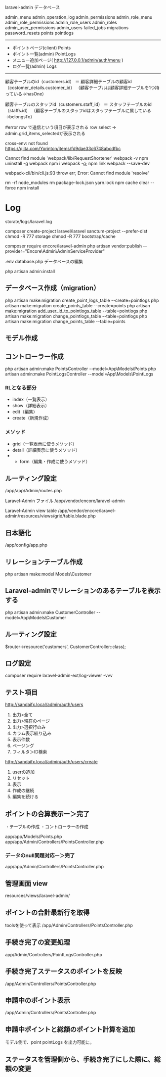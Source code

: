 
laravel-admin データベース

admin_menu
admin_operation_log
admin_permissions
admin_role_menu
admin_role_permissions
admin_role_users
admin_roles
admin_user_permissions
admin_users
failed_jobs
migrations
password_resets
points
pointlogs


---------------------------------------------

- ポイントページ(client) Points
- ポイント一覧(admin) PointLogs
- メニュー追加ページ( http://127.0.0.1/admin/auth/menu )
- ログ一覧(admin) Logs

---------------------------------------------

顧客テーブルのid（customers.id）
＝ 顧客詳細テーブルの顧客id（costomer_details.customer_id）
（顧客テーブルは顧客詳細テーブルを1つ持っている→hasOne）

顧客テーブルのスタッフid（customers.staff_id）
＝ スタッフテーブルのid（staffs.id）
（顧客テーブルのスタッフidはスタッフテーブルに属している→belongsTo）


#error
row で送信という項目が表示される
row select -> admin.grid_items_selectedが表示される


cross-env: not found
https://qiita.com/Yorinton/items/fd9dae33c6748abcdfbc

Cannot find module 'webpack/lib/RequestShortener'
webpack -v
npm uninstall -g webpack
npm i webpack -g; npm link webpack --save-dev

webpack-cli/bin/cli.js:93 throw err;
Error: Cannot find module 'resolve'

rm -rf node_modules
rm package-lock.json yarn.lock
npm cache clear --force
npm install

# Log
storate/logs/laravel.log

composer create-project laravel/laravel sanctum-project --prefer-dist
chmod -R 777 storage
chmod -R 777 bootstrap/cache

composer require encore/laravel-admin
php artisan vendor:publish --provider="Encore\Admin\AdminServiceProvider"

.env
database.php
データベースの編集

php artisan admin:install

## データベース作成（migration）

php artisan make:migration create_point_logs_table --create=pointlogs
php artisan make:migration create_points_table --create=points
php artisan make:migration add_user_id_to_pointlogs_table --table=pointlogs
php artisan make:migration change_pointlogs_table --table=pointlogs
php artisan make:migration change_points_table --table=points

## モデル作成
## コントローラー作成

php artisan admin:make PointsController --model=App\\Models\\Points
php artisan admin:make PointLogsController --model=App\\Models\\PointLogs

### RLとなる部分
- index（一覧表示）
- show（詳細表示）
- edit（編集）
- create（新規作成）

### メソッド
- grid（一覧表示に使うメソッド）
- detail（詳細表示に使うメソッド）
- * form（編集・作成に使うメソッド）


## ルーティング設定
/app/app/Admin/routes.php

Laravel-Admin ファイル
/app/vendor/encore/laravel-admin

Laravel-Admin view table
/app/vendor/encore/laravel-admin/resources/views/grid/table.blade.php


## 日本語化
/app/config/app.php

## リレーションテーブル作成
php artisan make:model Models\\Customer

## Laravel-adminでリレーションのあるテーブルを表示する
php artisan admin:make CustomerController --model=App\\Models\\Customer

## ルーティング設定
$router->resource('customers', CustomerController::class);

## ログ設定
composer require laravel-admin-ext/log-viewer -vvv

## テスト項目
http://sandaifx.local/admin/auth/users
1. 出力>全て
2. 出力>現在のページ
3. 出力>選択行のみ
4. カラム表示絞り込み
5. 表示件数
6. ページング
7. フィルタ＞ID検索

http://sandaifx.local/admin/auth/users/create
1. userの追加
2. リセット
3. 表示
4. 作成の継続
5. 編集を続ける


## ポイントの合算表示ー＞完了
・テーブルの作成
・コントローラーの作成

app/app/Models/Points.php
app/app/Admin/Controllers/PointsController.php

### データのnull問題対応ー＞完了
app/app/Admin/Controllers/PointsController.php

## 管理画面 view
resources/views/laravel-admin/

## ポイントの合計最新行を取得
toolsを使って表示
/app/Admin/Controllers/PointsController.php

## 手続き完了の変更処理
app/Admin/Controllers/PointLogsController.php

## 手続き完了ステータスのポイントを反映
/app/Admin/Controllers/PointsController.php

## 申請中のポイント表示
/app/Admin/Controllers/PointsController.php

## 申請中ポイントと総額のポイント計算を追加
モデル側で、point pointLogs を出力可能に。

## ステータスを管理側から、手続き完了にした際に、総額の変更
